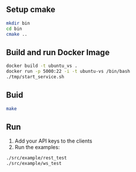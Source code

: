 ## Setup cmake
```bash
mkdir bin
cd bin
cmake ..
```

## Build and run Docker Image
```bash
docker build -t ubuntu_vs .
docker run -p 5000:22 -i -t ubuntu-vs /bin/bash
./tmp/start_service.sh
```

## Buid
```bash
make
```

## Run
1. Add your API keys to the clients
2. Run the examples:
```bash
./src/example/rest_test
./src/example/ws_test
```
